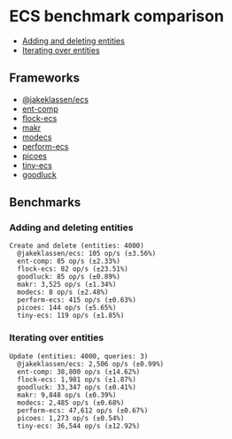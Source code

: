 # ECS benchmark comparison

- [Adding and deleting entities](#adding-and-deleting-entities)
- [Iterating over entities](#iterating-over-entities)

## Frameworks

- [@jakeklassen/ecs](https://github.com/jakeklassen/ecs)
- [ent-comp](https://github.com/andyhall/ent-comp)
- [flock-ecs](https://github.com/dannyfritz/flock-ecs)
- [makr](https://github.com/makrjs/makr)
- [modecs](https://github.com/NateTheGreatt/modecs)
- [perform-ecs](https://github.com/fireveined/perform-ecs)
- [picoes](https://github.com/ayebear/picoes)
- [tiny-ecs](https://github.com/bvalosek/tiny-ecs)
- [goodluck](https://github.com/piesku/goodluck)

## Benchmarks

### Adding and deleting entities

```
Create and delete (entities: 4000)
  @jakeklassen/ecs: 105 op/s (±3.56%)
  ent-comp: 85 op/s (±2.33%)
  flock-ecs: 82 op/s (±23.51%)
  goodluck: 85 op/s (±0.89%)
  makr: 3,525 op/s (±1.34%)
  modecs: 8 op/s (±2.48%)
  perform-ecs: 415 op/s (±0.63%)
  picoes: 144 op/s (±5.65%)
  tiny-ecs: 119 op/s (±1.85%)
```

### Iterating over entities

```
Update (entities: 4000, queries: 3)
  @jakeklassen/ecs: 2,506 op/s (±0.99%)
  ent-comp: 38,800 op/s (±14.62%)
  flock-ecs: 1,981 op/s (±1.87%)
  goodluck: 33,347 op/s (±0.41%)
  makr: 9,848 op/s (±0.39%)
  modecs: 2,485 op/s (±0.68%)
  perform-ecs: 47,612 op/s (±0.67%)
  picoes: 1,273 op/s (±0.54%)
  tiny-ecs: 36,544 op/s (±12.92%)
```
